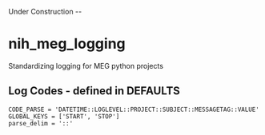 Under Construction --

# nih_meg_logging
Standardizing logging for MEG python projects


## Log Codes - defined in DEFAULTS
```
CODE_PARSE = 'DATETIME::LOGLEVEL::PROJECT::SUBJECT::MESSAGETAG::VALUE'
GLOBAL_KEYS = ['START', 'STOP']
parse_delim = '::'
```


